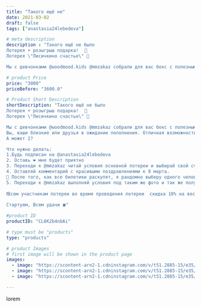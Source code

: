 ```yaml
---
title: "Такого ещё не"
date: 2021-03-02
draft: false
tags: ["anastasia24lebedeva"]

# meta description
description : "Такого ещё не было⠀
Лотерея + розыгрыш подарка! ⠀💜
Лотерея \"Лисичкино счастье\" 🦊

Мы с девчонками @woodmood.kids @mmzakaz собрали для вас бокс с полезными под"

# product Price
price: "3000"
priceBefore: "3600.0"

# Product Short Description
shortDescription: "Такого ещё не было⠀
Лотерея + розыгрыш подарка! ⠀💜
Лотерея \"Лисичкино счастье\" 🦊

Мы с девчонками @woodmood.kids @mmzakaz собрали для вас бокс с полезными подарками для малыша. ⠀
Вы, ваши близкие или друзья в ожидании пополнения. Отличная возможность выиграть подарок! 🎁
А может 2? ⠀

Что нужно делать: ⠀
1.Будь подписан на @anastasia24lebedeva⠀
2. Оставь ❤️ мне будет приятно ⠀
3. Переходи к @mmzakaz читай условия основной лотереи и выбирай свой счастливый номерок⠀
4. Оставляй комментарий с красивыми поздравлениями к 8 марта.
🎀 После того, как все билетики раскупят, я рандомно выберу одного человека, который получит бесплатный билетик №3  от @anastasia24lebedeva (количество комментариев не ограничено) ⠀
5. Переходи к @mmzakaz выполняй условия под таким же фото и так же получай свой бонус ;)⠀
⠀
❗Всем участникам лотереи во время проведения лотереи  скидка 10% на весь  ассортимент магазинов. ⠀
⠀
Стартуем, Всем удачи 🍀"

#product ID
productID: "CL6K2b4nbAi"

# type must be "products"
type: "products"

# product Images
# first image will be shown in the product page
images:
  - image: "https://scontent-arn2-1.cdninstagram.com/v/t51.2885-15/e35/156225868_3697383576974783_7742357170310718002_n.jpg?se=7&tp=1&_nc_ht=scontent-arn2-1.cdninstagram.com&_nc_cat=111&_nc_ohc=nYqcTQem8i4AX-aSQvj&oh=5a7d6111e730d768608883aa0914f06d&oe=606A8EA6&ig_cache_key=MjUyMDM3NDY1ODkyNTAwMzMxNQ%3D%3D.2"
  - image: "https://scontent-arn2-1.cdninstagram.com/v/t51.2885-15/e35/155154382_2017319701740807_8530888647664347946_n.jpg?se=8&tp=1&_nc_ht=scontent-arn2-1.cdninstagram.com&_nc_cat=103&_nc_ohc=XmZ30yivnmIAX9yBhsy&oh=7877125b1bbf44341914e29aed38ef69&oe=60699FF8&ig_cache_key=MjUyMDM3NDY1ODkwODEwMjgyMg%3D%3D.2"
  - image: "https://scontent-arn2-1.cdninstagram.com/v/t51.2885-15/e35/154508124_270084457888600_1485383173185731418_n.jpg?se=8&tp=1&_nc_ht=scontent-arn2-1.cdninstagram.com&_nc_cat=104&_nc_ohc=2FmHuC0l_ZQAX-4DEgA&oh=ad04f76ba59b0da125893579adc1542a&oe=606A7D91&ig_cache_key=MjUyMDM3NDY1OTAxNzI0Mzg1MA%3D%3D.2"

---
```

lorem
